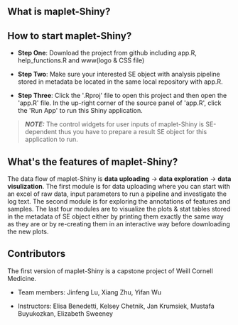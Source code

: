 ## What is maplet-Shiny?


## How to start maplet-Shiny?

- **Step One**: Download the project from github including app.R, help_functions.R and www(logo & CSS file)

- **Step Two**: Make sure your interested SE object with analysis pipeline stored in metadata be located in the same local repository with app.R.

- **Step Three**: Click the '.Rproj' file to open this project and then open the 'app.R' file. In the up-right corner of the source panel of 'app.R', click the 'Run App' to run this Shiny application.

> **_NOTE:_** The control widgets for user inputs of maplet-Shiny is SE-dependent thus you have to prepare a result SE object for this application to run.

## What's the features of maplet-Shiny?

The data flow of maplet-Shiny is **data uploading** -> **data exploration** -> **data visulization**. The first module is for data uploading where you can start with an excel of raw data, input parameters to run a pipeline and investigate the log text. The second module is for exploring the annotations of features and samples. The last four modules are to visualize the plots & stat tables stored in the metadata of SE object either by printing them exactly the same way as they are or by re-creating them in an interactive way before downloading the new plots.

## Contributors

The first version of maplet-Shiny is a capstone project of Weill Cornell Medicine.

- Team members: Jinfeng Lu, Xiang Zhu, Yifan Wu

- Instructors: Elisa Benedetti, Kelsey Chetnik, Jan Krumsiek, Mustafa Buyukozkan, Elizabeth Sweeney
